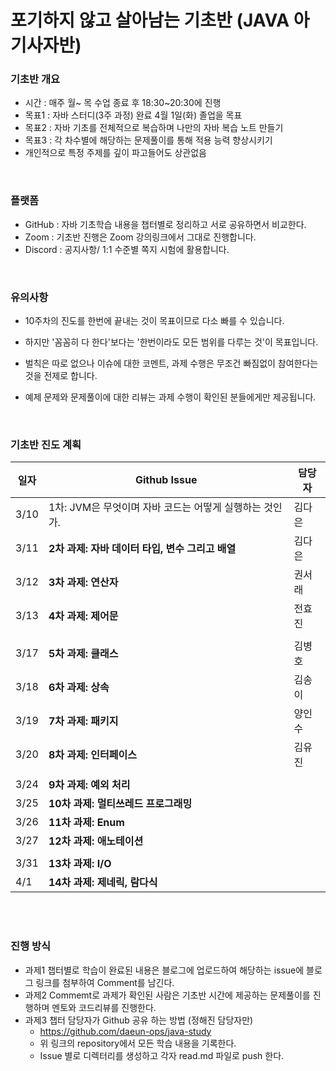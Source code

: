 # 포기하지 않고  살아남는 기초반 (JAVA 아기사자반)

### **기초반 개요**
- 시간 :  매주 월~ 목 수업 종료 후 18:30~20:30에 진행 
- 목표1  :  자바 스터디(3주 과정) 완료 4월 1일(화) 졸업을 목표
- 목표2  :  자바 기초를 전체적으로 복습하며 나만의 자바 복습 노트 만들기
- 목표3  :  각 차수별에 해당하는 문제풀이를 통해 적용 능력 향상시키기
- 개인적으로 특정 주제를 깊이 파고들어도 상관없음

  

&nbsp;   


### **플랫폼**

- GitHub : 자바 기초학습 내용을 챕터별로 정리하고 서로 공유하면서 비교한다.
- Zoom :  기초반 진행은 Zoom 강의링크에서 그대로 진행합니다. 
- Discord : 공지사항/ 1:1 수준별 쪽지 시험에 활용합니다.

  
&nbsp;   

### **유의사항**

- 10주차의 진도를 한번에 끝내는 것이 목표이므로 다소 빠를 수 있습니다.
- 하지만 '꼼꼼히 다 한다'보다는 '한번이라도 모든 범위를 다루는 것'이 목표입니다.
- 벌칙은 따로 없으나 이슈에 대한 코멘트, 과제 수행은 무조건 빠짐없이 참여한다는 것을 전제로 합니다.
- 예제 문제와 문제풀이에 대한 리뷰는 과제 수행이 확인된 분들에게만 제공됩니다. 

  &nbsp;   

### **기초반 진도 계획**

| 일자  | Github Issue  | 담당자  |
| --- | --- | --- |
| 3/10 | 1차: JVM은 무엇이며 자바 코드는 어떻게 실행하는 것인가.  | 김다은  |
| 3/11 | **2차 과제: 자바 데이터 타입, 변수 그리고 배열**  | 김다은 |
| 3/12 | **3차 과제: 연산자** | 권서래 |
| 3/13 | **4차 과제: 제어문** | 전효진 |
|  |  |  |
| 3/17 | **5차 과제: 클래스** | 김병호 |
| 3/18 | **6차 과제: 상속** | 김송이 |
| 3/19 | **7차 과제: 패키지** | 양인수 |
| 3/20 | **8차 과제: 인터페이스** | 김유진 |
|  |  |  |
| 3/24 | **9차 과제: 예외 처리** |  |
| 3/25 | **10차 과제: 멀티쓰레드 프로그래밍** |  |
| 3/26 | **11차 과제: Enum** |  |
| 3/27 | **12차 과제: 애노테이션** |  |
|  |  |  |
| 3/31 | **13차 과제: I/O** |  |
| 4/1 | **14차 과제: 제네릭, 람다식** |  |

&nbsp;   
&nbsp;   


### **진행 방식**

- 과제1 챕터별로 학습이 완료된 내용은 블로그에 업로드하여 해당하는 issue에 블로그 링크를 첨부하여 Comment를 남긴다.
- 과제2 Commemt로 과제가 확인된 사람은 기초반 시간에 제공하는 문제풀이를 진행하며 멘토와 코드리뷰를 진행한다. 
- 과제3 챕터 담당자가 Github 공유 하는 방법 (정해진 담당자만)
    - https://github.com/daeun-ops/java-study
    - 위 링크의 repository에서 모든 학습 내용을 기록한다.
    - Issue 별로 디렉터리를 생성하고 각자 read.md 파일로 push 한다.
  
 
